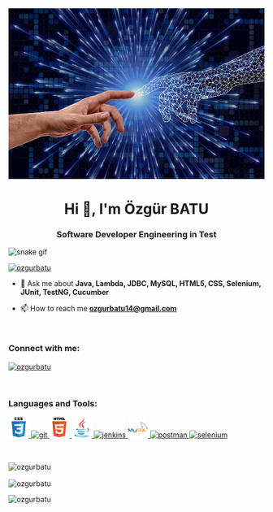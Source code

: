 <img src="https://github.com/ozgurbatu/ozgurbatu/blob/main/image.jpg?raw=true">

<h1 align="center">Hi 👋, I'm Özgür BATU</h1>
<h3 align="center">Software Developer Engineering in Test</h3>

![snake gif](https://github.com/ozgurbatu/ozgurbatu/blob/output/github-contribution-grid-snake.gif)

<p align="left"> <a href="https://github.com/ryo-ma/github-profile-trophy"><img src="https://github-profile-trophy.vercel.app/?username=ozgurbatu" alt="ozgurbatu" /></a> </p>

- 💬 Ask me about **Java, Lambda, JDBC, MySQL, HTML5, CSS, Selenium, JUnit, TestNG, Cucumber**

- 📫 How to reach me **ozgurbatu14@gmail.com**
<p>&nbsp;</p>

<h3 align="left">Connect with me:</h3>
<p align="left">
<a href="https://www.linkedin.com/in/ozgurbatu/" target="blank"><img align="center" src="https://raw.githubusercontent.com/rahuldkjain/github-profile-readme-generator/master/src/images/icons/Social/linked-in-alt.svg" alt="ozgurbatu" height="30" width="40" /></a>
</p>

<p>&nbsp;</p>

<h3 align="left">Languages and Tools:</h3>
<p align="left"> <a href="https://www.w3schools.com/css/" target="_blank" rel="noreferrer"> <img src="https://raw.githubusercontent.com/devicons/devicon/master/icons/css3/css3-original-wordmark.svg" alt="css3" width="40" height="40"/> </a> <a href="https://git-scm.com/" target="_blank" rel="noreferrer"> <img src="https://www.vectorlogo.zone/logos/git-scm/git-scm-icon.svg" alt="git" width="40" height="40"/> </a> <a href="https://www.w3.org/html/" target="_blank" rel="noreferrer"> <img src="https://raw.githubusercontent.com/devicons/devicon/master/icons/html5/html5-original-wordmark.svg" alt="html5" width="40" height="40"/> </a> <a href="https://www.java.com" target="_blank" rel="noreferrer"> <img src="https://raw.githubusercontent.com/devicons/devicon/master/icons/java/java-original.svg" alt="java" width="40" height="40"/> </a> <a href="https://www.jenkins.io" target="_blank" rel="noreferrer"> <img src="https://www.vectorlogo.zone/logos/jenkins/jenkins-icon.svg" alt="jenkins" width="40" height="40"/> </a> <a href="https://www.mysql.com/" target="_blank" rel="noreferrer"> <img src="https://raw.githubusercontent.com/devicons/devicon/master/icons/mysql/mysql-original-wordmark.svg" alt="mysql" width="40" height="40"/> </a> <a href="https://postman.com" target="_blank" rel="noreferrer"> <img src="https://www.vectorlogo.zone/logos/getpostman/getpostman-icon.svg" alt="postman" width="40" height="40"/> </a> <a href="https://www.selenium.dev" target="_blank" rel="noreferrer"> <img src="https://raw.githubusercontent.com/detain/svg-logos/780f25886640cef088af994181646db2f6b1a3f8/svg/selenium-logo.svg" alt="selenium" width="40" height="40"/> </a> </p>

<p>&nbsp;</p>
<p><img align="center" src="https://github-readme-stats.vercel.app/api/top-langs?username=ozgurbatu&show_icons=true&locale=en&layout=compact" alt="ozgurbatu" /></p>

<p><img align="center" src="https://github-readme-stats.vercel.app/api?username=ozgurbatu&show_icons=true&locale=en" alt="ozgurbatu" /></p>

<p><img align="left" src="https://github-readme-streak-stats.herokuapp.com/?user=ozgurbatu&" alt="ozgurbatu" /></p>
